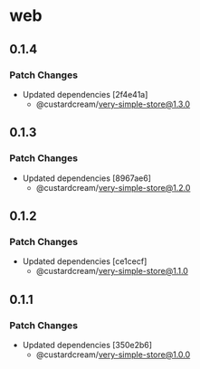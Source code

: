 # web

## 0.1.4

### Patch Changes

- Updated dependencies [2f4e41a]
  - @custardcream/very-simple-store@1.3.0

## 0.1.3

### Patch Changes

- Updated dependencies [8967ae6]
  - @custardcream/very-simple-store@1.2.0

## 0.1.2

### Patch Changes

- Updated dependencies [ce1cecf]
  - @custardcream/very-simple-store@1.1.0

## 0.1.1

### Patch Changes

- Updated dependencies [350e2b6]
  - @custardcream/very-simple-store@1.0.0
